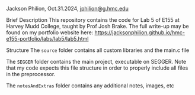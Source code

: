 Jackson Philion, Oct.31.2024, jphilion@g.hmc.edu

Brief Description
This repository contains the code for Lab 5 of E155 at Harvey Mudd College, taught by Prof Josh Brake. The full write-up may be found on my portfolio website here: https://jacksonphilion.github.io/hmc-e155-portfolio/labs/lab5/lab5.html

Structure
The `source` folder contains all custom libraries and the main.c file

The `SEGGER` folder contains the main project, executable on SEGGER. Note that my code expects this file structure in order to properly include all files in the preprocessor.

The `notesAndExtras` folder contains any additional notes, images, etc
